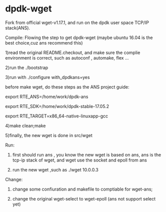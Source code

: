 # dpdk-wget
Fork from official wget-v1.17.1, and run on the dpdk user space TCP/IP stack(ANS).

Compile:
Flowing the step to get dpdk-wget (maybe ubuntu 16.04 is the best choice,cuz ans recommend this)

1)read the original README.checkout, and  make sure the complie environment is correct, such as autoconf , automake, flex ...

2)run the ./bootstrap

3)run with ./configure with_dpdkans=yes

before make wget, do these steps as the ANS project guide: 

export RTE_ANS=/home/work/dpdk-ans

export RTE_SDK=/home/work/dpdk-stable-17.05.2

export RTE_TARGET=x86_64-native-linuxapp-gcc

4)make clean;make

5)finally, the new wget is done in src/wget


Run:
1) first should run ans , you know the new wget is based on ans, ans is the tcp-ip stack of wget, and wget use the socket and epoll from ans

2) run the new wget ,such as ./wget 10.0.0.3

Change:
1) change some confiuration and makefile to comptiable for wget-ans;

2) change the original wget-select to wget-epoll (ans not support select yet)
